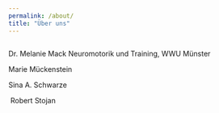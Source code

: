 ```yaml
---
permalink: /about/
title: "Über uns"
---
```


<img src="{{ site.url }}{{ site.baseurl }}/assets/images/Passbild.jpg" alt="" class="full">

Dr. Melanie Mack
Neuromotorik und Training, WWU Münster

Marie Mückenstein

Sina A. Schwarze

<img src="{{ site.url }}{{ site.baseurl }}/assets/images/Bild_Robert.jpg" alt="">
Robert Stojan



